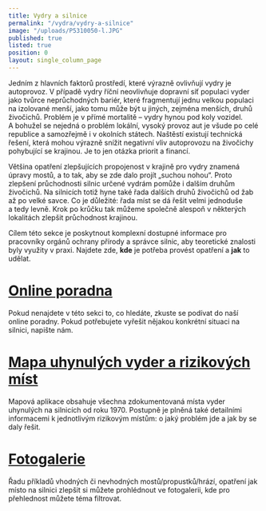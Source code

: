 ```yaml
---
title: Vydry a silnice
permalink: "/vydra/vydry-a-silnice"
image: "/uploads/P5310050-l.JPG"
published: true
listed: true
position: 0
layout: single_column_page
---
```

Jedním z hlavních faktorů prostředí, které výrazně ovlivňují vydry je
autoprovoz. V případě vydry říční neovlivňuje dopravní síť populaci
vyder jako tvůrce neprůchodných bariér, které fragmentují jednu velkou
populaci na izolované menší, jako tomu může být u jiných, zejména
menších, druhů živočichů. Problém je v přímé mortalitě – vydry hynou pod
koly vozidel. A bohužel se nejedná o problém lokální, vysoký provoz aut
je všude po celé republice a samozřejmě i v okolních státech. Naštěstí
existují technická řešení, která mohou výrazně snížit negativní vliv
autoprovozu na živočichy pohybující se krajinou. Je to jen otázka
priorit a financí.

Většina opatření zlepšujících propojenost v krajině pro vydry znamená
úpravy mostů, a to tak, aby se zde dalo projít „suchou nohou“. Proto
zlepšení průchodnosti silnic určené vydrám pomůže i dalším druhům
živočichů. Na silnicích totiž hyne také řada dalších druhů živočichů od
žab až po velké savce. Co je důležité: řada míst se dá řešit velmi
jednoduše a tedy levně. Krok po krůčku tak můžeme společně alespoň
v některých lokalitách zlepšit průchodnost krajinou.

Cílem této sekce je poskytnout komplexní dostupné informace pro
pracovníky orgánů ochrany přírody a správce silnic, aby teoretické
znalosti byly využity v praxi. Najdete zde, **kde** je potřeba provést
opatření a **jak** to udělat.

# [Online poradna](/user-answers)

Pokud nenajdete v této sekci to, co hledáte, zkuste se podívat do naší
online poradny. Pokud potřebujete vyřešit nějakou konkrétní situaci na
silnici, napište nám.

# [Mapa uhynulých vyder a rizikových míst][1]

Mapová aplikace obsahuje všechna zdokumentovaná místa vyder uhynulých na
silnicích od roku 1970. Postupně je plněná také detailními informacemi
k jednotlivým rizikovým místům: o jaký problém jde a jak by se daly
řešit.

# [Fotogalerie](/gallery)

Řadu příkladů vhodných či nevhodných mostů/propustků/hrází, opatření jak
místo na silnici zlepšit si můžete prohlédnout ve fotogalerii, kde pro
přehlednost můžete téma filtrovat.


[1]: http://www.vydrynasilnici.cz
